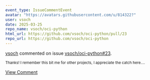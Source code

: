 ```yaml
---
event_type: IssueCommentEvent
avatar: "https://avatars.githubusercontent.com/u/814322?"
user: vsoch
date: 2025-03-25
repo_name: vsoch/oci-python
html_url: https://github.com/vsoch/oci-python/pull/23
repo_url: https://github.com/vsoch/oci-python
---
```


<a href='https://github.com/vsoch' target='_blank'>vsoch</a> commented on issue <a href='https://github.com/vsoch/oci-python/pull/23' target='_blank'>vsoch/oci-python#23</a>.

<small>Thanks! I remember this bit me for other projects, I appreciate the catch here....</small>

<a href='https://github.com/vsoch/oci-python/pull/23' target='_blank'>View Comment</a>
